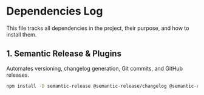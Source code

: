 # Dependencies Log

This file tracks all dependencies in the project, their purpose, and how to install them.

## 1. Semantic Release & Plugins

Automates versioning, changelog generation, Git commits, and GitHub releases.

```bash
npm install -D semantic-release @semantic-release/changelog @semantic-release/git @semantic-release/github
```
